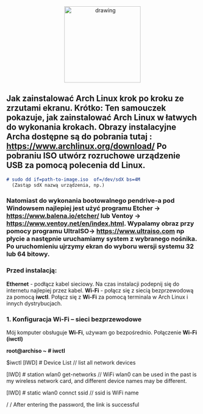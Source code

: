 <div align="center">
  
<img src="https://user-images.githubusercontent.com/43359077/120787762-f9cc9080-c52f-11eb-9762-6bfe73111e38.png" alt="drawing" width="200"/>

<div align="left"> 

## Jak zainstalować Arch Linux krok po kroku ze zrzutami ekranu. Krótko: Ten samouczek pokazuje, jak zainstalować Arch Linux w łatwych do wykonania krokach. Obrazy instalacyjne Archa dostępne są do pobrania tutaj : https://www.archlinux.org/download/ Po pobraniu ISO utwórz rozruchowe urządzenie USB za pomocą polecenia dd Linux.
  
```markdown
# sudo dd if=path-to-image.iso  of=/dev/sdX bs=4M  
  (Zastąp sdX nazwą urządzenia, np.)
```
### Natomiast do wykonania bootowalnego pendrive-a pod Windowsem najlepiej jest użyć programu Etcher -> https://www.balena.io/etcher/ lub Ventoy -> https://www.ventoy.net/en/index.html. Wypalamy obraz przy pomocy programu UltraISO-> https://www.ultraiso.com np płycie a następnie uruchamiamy system z wybranego nośnika. Po uruchomieniu ujrzymy ekran do wyboru wersji systemu 32 lub 64 bitowy.
  
### Przed instalacją:  
**Ethernet** - podłącz kabel sieciowy. Na czas instalacji podepnij się do internetu najlepiej przez kabel. 
**Wi-Fi** - połącz się z siecią bezprzewodową za pomocą **iwctl**. Połącz się z **Wi-Fi** za pomocą terminala w Arch Linux i innych dystrybucjach.
### 1. Konfiguracja Wi-Fi – sieci bezprzewodowe
Mój komputer obsługuje **Wi-Fi**, używam go bezpośrednio. Połączenie **Wi-Fi** **(iwctl)**

**root@archiso ~ # iwctl**


$iwctl
 [IWD] # Device List // list all network devices
  
 [IWD] # station wlan0 get-networks // WiFi wlan0 can be used in the past is my wireless network card, and different device names may be different.
  
 [IWD] # static wlan0 connct ssid // ssid is WiFi name
  
 / / After entering the password, the link is successful



  
